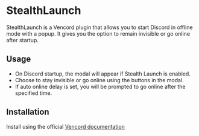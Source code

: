 # StealthLaunch

StealthLaunch is a Vencord plugin that allows you to start Discord in offline mode with a popup. It gives you the option to remain invisible or go online after startup.

## Usage

- On Discord startup, the modal will appear if Stealth Launch is enabled.
- Choose to stay invisible or go online using the buttons in the modal.
- If auto online delay is set, you will be prompted to go online after the specified time.

## Installation

Install using the official [Vencord documentation](https://docs.vencord.dev/installing/custom-plugins/)